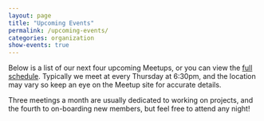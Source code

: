 ```yaml
---
layout: page
title: "Upcoming Events"
permalink: /upcoming-events/
categories: organization
show-events: true
---
```


Below is a list of our next four upcoming Meetups, or you can view the <a href="https://www.meetup.com/Code-for-Fort-Collins/?scroll=true" title="Code for Foco Meetup schedule" target="_blank">full schedule</a>. Typically we meet at every Thursday at 6:30pm, and the location may vary so keep an eye on the Meetup site for accurate details.

Three meetings a month are usually dedicated to working on projects, and the fourth to on-boarding new members, but feel free to attend any night!
